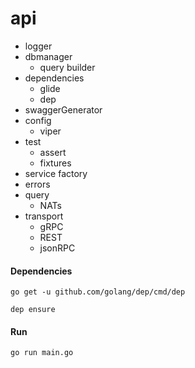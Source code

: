 # api
* logger
* dbmanager
    * query builder
* dependencies
    * glide
    * dep
* swaggerGenerator
* config
    * viper
* test
    * assert
    * fixtures
* service factory
* errors
* query
    * NATs
* transport
    * gRPC
    * REST
    * jsonRPC

#### Dependencies

`go get -u github.com/golang/dep/cmd/dep`

`dep ensure`

#### Run

`go run main.go`

